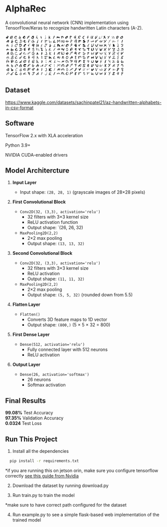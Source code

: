 # AlphaRec
A convolutional neural network (CNN) implementation using TensorFlow/Keras to recognize handwritten Latin characters (A-Z).

![MNIST Database](https://github.com/Pearson69/FinalProject/blob/54c29da6616730666b3262d8b25be09201645888/English_MNIST.png)

## Dataset 
https://www.kaggle.com/datasets/sachinpatel21/az-handwritten-alphabets-in-csv-format

## Software
TensorFlow 2.x with XLA acceleration

Python 3.9+

NVIDIA CUDA-enabled drivers

## Model Architercture 

1. **Input Layer**
   - Input shape: `(28, 28, 1)` (grayscale images of 28×28 pixels)


2. **First Convolutional Block**
   - `Conv2D(32, (3,3), activation='relu')`
     - 32 filters with 3×3 kernel size
     - ReLU activation function
     - Output shape: `(26, 26, 32)
   - `MaxPooling2D(2,2)`
     - 2×2 max pooling
     - Output shape: `(13, 13, 32)`

3. **Second Convolutional Block**
   - `Conv2D(32, (3,3), activation='relu')`
     - 32 filters with 3×3 kernel size
     - ReLU activation
     - Output shape: `(11, 11, 32)`
   - `MaxPooling2D(2,2)`
     - 2×2 max pooling
     - Output shape: `(5, 5, 32)` (rounded down from 5.5)

4. **Flatten Layer**
   - `Flatten()`
     - Converts 3D feature maps to 1D vector
     - Output shape: `(800,)` (5 × 5 × 32 = 800)

5. **First Dense Layer**
   - `Dense(512, activation='relu')`
     - Fully connected layer with 512 neurons
     - ReLU activation

6. **Output Layer**
   - `Dense(26, activation='softmax')`
     - 26 neurons 
     - Softmax activation 

## Final Results

**99.08%** Test Accuracy  
**97.35%** Validation Accuracy  
**0.0324** Test Loss  

## Run This Project
1. Install all the dependencies
```bash
  pip install -r requirements.txt
```
*if you are running this on jetson orin, make sure you configure tensorflow correctly [see this guide from Nvidia](https://docs.nvidia.com/deeplearning/frameworks/install-tf-jetson-platform/index.html)

2. Download the dataset by running download.py

3. Run train.py to train the model
   
*make sure to have correct path configured for the dataset 

4. Run example.py to see a simple flask-based web implementation of the trained model 

